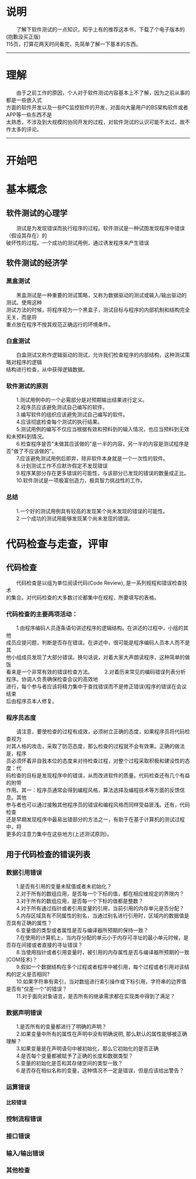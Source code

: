 说明
====
　　了解下软件测试的一点知识，知乎上有的推荐这本书，下载了个电子版本的(抱歉没买正版)  
115页，打算花两天时间看完，先简单了解一下基本的东西。

-------------------------------------------------------------------------------

理解
====
　　由于之前工作的原因，个人对于软件测试内容基本上不了解，因为之前从事的都是一些嵌入式  
方面的软件开发以及一些PC监控软件的开发，对面向大量用户的BS架构软件或者APP等一些东西不是  
太熟悉，不涉及到大规模的协同开发的过程，对软件测试的认识可能不太过，故不作太多的评论。  

-------------------------------------------------------------------------------

开始吧
======

# 基本概念 #

## 软件测试的心理学 ##
　　测试是为发现错误而执行程序的过程。软件测试是一种试图发现程序中错误（假设其存在）的  
破坏性的过程。一个成功的测试用例，通过诱发程序来产生错误  

## 软件测试的经济学 ##

### 黑盒测试 ###
　　黑盒测试是一种重要的测试策略，又称为数据驱动的测试或输入/输出驱动的测试。使用这种  
测试方法的时候，将程序视为一个黑盒子，测试目标与程序的内部机制和结构完全无关，而是将  
重点放在程序不按其规范正确运行的环境条件。

### 白盒测试 ###
　　白盒测试又称作逻辑驱动的测试，允许我们检查程序的内部结构，这种测试策略对程序的逻辑  
结构进行检查，从中获得逻辑数据。

### 软件测试的原则 ###
　　1.测试用例中的一个必需部分是对预期输出结果进行定义。  
　　2.程序员应该避免测试自己编写的软件。  
　　3.编写软件的组织应该避免测试自己编写的软件。  
　　4.应该彻底检查每个测试的执行结果。  
　　5.测试用例的编写不仅应当根据有效和预料到的输入情况，也应当预料到无效和未预料到情况。  
　　6.检查程序是否"未做其应该做的"是一半的内容，另一半的内容是测试程序是否"做了不应该做的"。  
　　7.应该避免测试用例后即弃，除非软件本身就是一个一次性的软件。  
　　8.计划测试工作不应默许假定不发现错误  
　　9.程序某部分存在更多错误的可能性，与该部分已发现的错误的数量成正比。  
　　10.软件测试是一项极富创造力，极具智力挑战性的工作。 

### 总结 ###
　　1.一个好的测试用例具有较高的发现某个尚未发现的错误的可能性。  
　　2.一个成功的测试用能够发现某个尚未发现的错误。  

# 代码检查与走查，评审 #

## 代码检查 ##

　　代码检查是以组为单位阅读代码(Code Review), 是一系列规程和错误检查技术  
的集合。对代码检查的大多数讨论都集中在规程，所要填写的表格。

### 代码检查的主要两项活动： ###

　　1.由程序编码人员逐条语句讲述程序的逻辑结构。在讲述的过程中，小组的其他  
成员应提问题，判断是否存在错误。在讲述中，很可能是程序编码人员本人而不是其  
他小组成员发现了大部分错误。换句话说，对着大家大声朗读程序，这种简单的做饭  
看来是一个非常有效的错误检查方法。
　　2.对着历来常见的编码错误列表分析程序。协调人负责确保检查会议的高效地  
进行，每个参与者应该将精力集中于查找错误而不是修正错误(程序的错误在会议结束  
后由程序员本人修复。

### 程序员态度 ###

　　请注意，要使检查的过程有成效，必须树立正确的态度，如果程序员将代码检查视为  
对其人格的攻击，采取了防范态度，那么检查的过程就不会有效果。正确的做法是，程序  
员必须怀着非自我本位的态度来对待检查过程，对整个过程采取积极和建设性的态度：代  
码检查的目标是发现程序中的错误，从而改进软件的质量。代码检查还有几个有益的附带  
作用。其一：程序员通常会得到编程风格，算法选择及编程技术等方面的反馈信息。其他  
参与者也可以通过接触其他程序员的错误和编程风格而同样受益匪浅。还有，代码检查  
还是早期发现程序中最易出错部分的方法之一，有助于在基于计算机的测试过程中，将  
更多的注意力集中在这些地方(上述测试原则)。

## 用于代码检查的错误列表 ##

### 数据引用错误 ###
　　1.是否有引用的变量未赋值或者未初始化？  
　　2.对于所有的数组应用，是否每一个下标的值，都在相应维规定的界限内？  
　　3.对于所有的数组应用，是否每一个下标的值都是整数？  
　　4.对于所有通过指针或者引用变量的引用，当前引用的内存单元是否分配？  
　　5.内存区域具有不同属性的别名，当通过别名进行引用时，区域内的数据值是否具有正确的属性？  
　　6.变量值的类型或者属性是否与编译器所预期的保持一致？  
　　7.在使用的计算机上，当内存分配的单元小于内存可寻址的最小单元时候，是否存在间接或者直接的寻址错误？  
　　8.当使用指针或者引用变量时，被引用的内存属性是否与编译器所预期的一致(COM技术)？  
　　9.假如一个数据结构在多个过程或者程序中被引用，每个过程或者引用对该结构的定义是否相同?  
　　10.如果字符串有索引，当对数组进行索引操作或下标引用，字符串的边界值是否有"仅差一个"的错误？  
　　11.对于面向对象语言，是否所有的继承需求都在实现类中得到了满足？  

### 数据声明错误 ###
　　1.是否所有的变量都进行了明确的声明？  
　　2.如果变量中所有的属性在声明中没有明确说明, 那么默认的属性能够被正确理解？  
　　3.如果变量是在声明语句中被初始化，那么它初始化的是否正确  
　　4.是否每个变量都被赋予了正确的长度和数据类型？  
　　5.变量的初始化是否和其存储空间的类型一致？  
　　6.是否存在相似名称的变量，这种情况不一定是错误，但是应该给出警告？  

### 运算错误 ###

#### 比较错误 ####

### 控制流程错误 ###

### 接口错误 ###

### 输入/输出错误 ###

### 其他检查 ###







